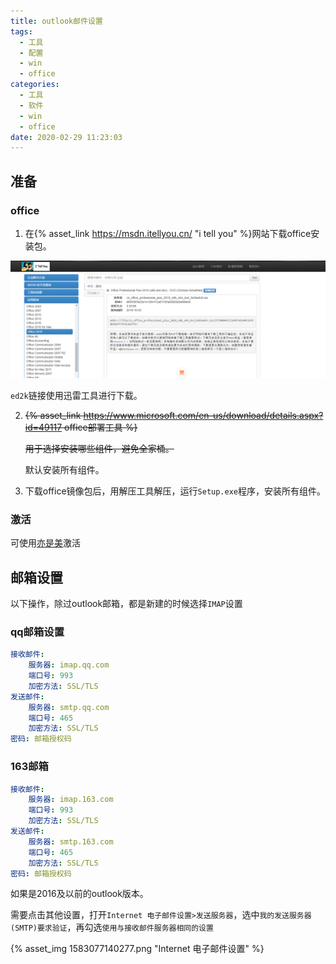 ```yaml
---
title: outlook邮件设置
tags:
  - 工具
  - 配置
  - win
  - office
categories:
  - 工具
  - 软件
  - win
  - office
date: 2020-02-29 11:23:03
---
```



## 准备

### office

1. 在{% asset_link https://msdn.itellyou.cn/ "i tell you" %}网站下载office安装包。

![1582946900532](outlook邮件设置/1582946900532.png)

`ed2k`链接使用迅雷工具进行下载。

2. ~~{% asset_link https://www.microsoft.com/en-us/download/details.aspx?id=49117 office部署工具 %}~~

   ~~用于选择安装哪些组件，避免全家桶。~~
   
   默认安装所有组件。
   
3. 下载office镜像包后，用解压工具解压，运行`Setup.exe`程序，安装所有组件。

### 激活

可使用[亦是美](http://www.yishimei.cn/network/319.html)激活

## 邮箱设置

以下操作，除过outlook邮箱，都是新建的时候选择`IMAP`设置

### qq邮箱设置

```yaml
接收邮件:
	服务器: imap.qq.com
	端口号: 993
	加密方法: SSL/TLS
发送邮件:
	服务器: smtp.qq.com
	端口号: 465
	加密方法: SSL/TLS
密码: 邮箱授权码
```

### 163邮箱

```yaml
接收邮件:
	服务器: imap.163.com
	端口号: 993
	加密方法: SSL/TLS
发送邮件:
	服务器: smtp.163.com
	端口号: 465
	加密方法: SSL/TLS
密码: 邮箱授权码
```

如果是2016及以前的outlook版本。

需要点击其他设置，打开`Internet 电子邮件设置>发送服务器`，选中`我的发送服务器(SMTP)要求验证`，再勾选`使用与接收邮件服务器相同的设置`

{% asset_img 1583077140277.png "Internet 电子邮件设置" %}
